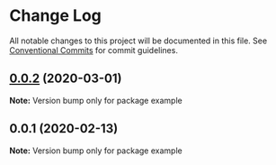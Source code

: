 # Change Log

All notable changes to this project will be documented in this file.
See [Conventional Commits](https://conventionalcommits.org) for commit guidelines.

## [0.0.2](https://github.com/mmintel/indiegram/compare/v0.0.1...v0.0.2) (2020-03-01)

**Note:** Version bump only for package example





## 0.0.1 (2020-02-13)

**Note:** Version bump only for package example
